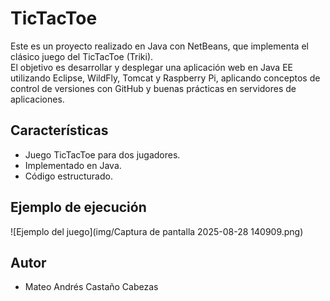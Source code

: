 # TicTacToe

Este es un proyecto realizado en Java con NetBeans, que implementa el clásico juego del TicTacToe (Triki).  
El objetivo es desarrollar y desplegar una aplicación web en Java EE utilizando Eclipse, WildFly, Tomcat y Raspberry Pi, aplicando conceptos de control de versiones con GitHub y buenas prácticas en servidores de aplicaciones.



## Características
- Juego TicTacToe para dos jugadores.
- Implementado en Java.
- Código estructurado.




##  Ejemplo de ejecución

![Ejemplo del juego](img/Captura de pantalla 2025-08-28 140909.png)



##  Autor
- Mateo Andrés Castaño Cabezas
